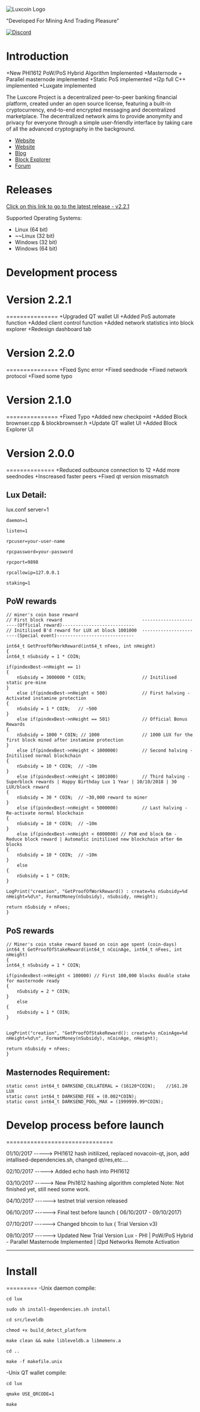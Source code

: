 ![Luxcoin Logo](https://i.imgur.com/NGH5SmR.png)

"Developed For Mining And Trading Pleasure" 

[![Discord](https://discord.gg/27xFP5Y)](https://discord.gg/27xFP5Y)

Introduction
=============

+New PHI1612 PoW/PoS Hybrid Algorithm Implemented
+Masternode + Parallel masternode implemented
+Static PoS implemented
+I2p full C++ implemented
+Luxgate implemented

The Luxcore Project  is a decentralized peer-to-peer banking financial platform, created under an open source license, featuring a built-in cryptocurrency, end-to-end encrypted messaging and decentralized marketplace. The decentralized network aims to provide anonymity and privacy for everyone through a simple user-friendly interface by taking care of all the advanced cryptography in the background. 

* [Website](https://luxcore.io)
* [Website](https://luxcoin.tech)
* [Blog](https://reddit.com/r/LUXCoin)
* [Block Explorer](https://explorer.luxcoin.xyz/)
* [Forum](https://bitcointalk.org/index.php?topic=2254046.0)



Releases
===========================
[Click on this link to go to the latest release - v2.2.1](https://github.com/216k155/lux/releases/latest)

Supported Operating Systems:
* Linux (64 bit)
* ~~Linux (32 bit)
* Windows (32 bit)
* Windows (64 bit)

Development process
===========================

# Version 2.2.1
===============
+Upgraded QT wallet UI
+Added PoS automate function
+Added client control function
+Added network statistics into block explorer 
+Redesign dashboard tab

# Version 2.2.0
===============
+Fixed Sync error
+Fixed seednode
+Fixed network protocol
+Fixed some typo

# Version 2.1.0
===============
+Fixed Typo
+Added new checkpoint
+Added Block brownser.cpp & blockbrownser.h
+Update QT wallet UI
+Added Block Explorer UI

# Version 2.0.0
==============
+Reduced outbounce connection to 12
+Add more seednodes
+Inscreased faster peers
+Fixed qt version missmatch


Lux Detail:
-----------
lux.conf
	server=1

	daemon=1

	listen=1

	rpcuser=your-user-name

	rpcpassword=your-password

	rpcport=9898

	rpcallowip=127.0.0.1

	staking=1

PoW rewards
-----------
	// miner's coin base reward
	// First block reward                              -----------------------(Official reward)---------------------------
	// Initilised B'd reward for LUX at block 1001000  -----------------------(Special event)-----------------------------

    int64_t GetProofOfWorkReward(int64_t nFees, int nHeight)
    {
    int64_t nSubsidy = 1 * COIN;

    if(pindexBest->nHeight == 1)
    {
        nSubsidy = 3000000 * COIN;                     // Initilised static pre-mine
    }
        else if(pindexBest->nHeight < 500)             // First halving - Activated instamine protection 
    {
        nSubsidy = 1 * COIN;   // ~500
    }
        else if(pindexBest->nHeight == 501)            // Official Bonus Rewards 
    {
        nSubsidy = 1000 * COIN; // 1000                // 1000 LUX for the first block mined after instamine protection
    }
        else if(pindexBest->nHeight < 1000000)         // Second halving - Initilised normal blockchain
    {
        nSubsidy = 10 * COIN;  // ~10m
    }
        else if(pindexBest->nHeight < 1001000)         // Third halving - Superblock rewards | Happy Birthday Lux 1 Year | 10/10/2018 | 30 LUX/block reward 
    {
        nSubsidy = 30 * COIN;  // ~30,000 reward to miner
    }
        else if(pindexBest->nHeight < 5000000)         // Last halving - Re-activate normal blockchain
    {
        nSubsidy = 10 * COIN;  // ~10m
    }
		else if(pindexBest->nHeight < 6000000) // PoW end block 6m - Reduce block reward | Automatic initilised new blockchain after 6m blocks 
    {
        nSubsidy = 10 * COIN;  // ~10m
    }
        else
    {
        nSubsidy = 1 * COIN; 
    }

    LogPrint("creation", "GetProofOfWorkReward() : create=%s nSubsidy=%d nHeight=%d\n", FormatMoney(nSubsidy), nSubsidy, nHeight);

    return nSubsidy + nFees;
	} 

PoS rewards
-----------
	// Miner's coin stake reward based on coin age spent (coin-days)
	int64_t GetProofOfStakeReward(int64_t nCoinAge, int64_t nFees, int nHeight)
	{
    int64_t nSubsidy = 1 * COIN;

    if(pindexBest->nHeight < 100000) // First 100,000 blocks double stake for masternode ready
    {
        nSubsidy = 2 * COIN;
    }
        else
    {
        nSubsidy = 1 * COIN;
    }


    LogPrint("creation", "GetProofOfStakeReward(): create=%s nCoinAge=%d nHeight=%d\n", FormatMoney(nSubsidy), nCoinAge, nHeight);

    return nSubsidy + nFees;
	}

Masternodes Requirement:
------------------------
	static const int64_t DARKSEND_COLLATERAL = (16120*COIN);    //161.20 LUX 
	static const int64_t DARKSEND_FEE = (0.002*COIN);
	static const int64_t DARKSEND_POOL_MAX = (1999999.99*COIN);

# Develop process before launch
===============================

01/10/2017 -----> PHI1612 hash initilized, replaced novacoin-qt, json, add intallised-dependencies.sh, changed qt/res,etc....

02/10/2017 -----> Added echo hash into PHI1612

03/10/2017 -----> New Phi1612 hashing algorithm completed
Note: Not finished yet, still need some work. 

04/10/2017 ------> testnet trial version released

06/10/2017 ------> Final test before launch ( 06/10/2017 - 09/10/2017)

07/10/2017 ------> Changed bhcoin to lux ( Trial Version v3)

09/10/2017 ------> Updated New Trial Version Lux - PHI | PoW/PoS Hybrid - Parallel Masternode Implemented | I2pd Networks Remote Activation

-------------------------------------------------------------------

# Install
=========
-Unix daemon compile:

	cd lux

	sudo sh install-dependencies.sh install

	cd src/leveldb

	chmod +x build_detect_platform

	make clean && make libleveldb.a libmemenv.a

	cd ..

	make -f makefile.unix 

-Unix QT wallet compile:

	cd lux

	qmake USE_QRCODE=1

	make

